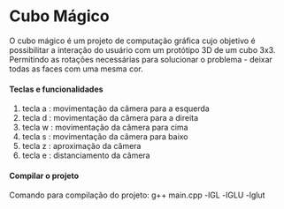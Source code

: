 # Cubo Mágico 

O cubo mágico é um projeto de computação gráfica cujo objetivo é possibilitar
a interação do usuário com um protótipo 3D de um cubo 3x3. Permitindo as rotações 
necessárias para solucionar o problema - deixar todas as faces com uma mesma cor.

#### Teclas e funcionalidades

1. tecla a : movimentação da câmera para a esquerda
2. tecla d : movimentação da câmera para a direita
3. tecla w : movimentação da câmera para cima 
4. tecla s : movimentação da câmera para baixo 
5. tecla z : aproximação da câmera 
6. tecla e : distanciamento da câmera 

#### Compilar o projeto 

Comando para compilação do projeto: g++ main.cpp -lGL -lGLU -lglut


